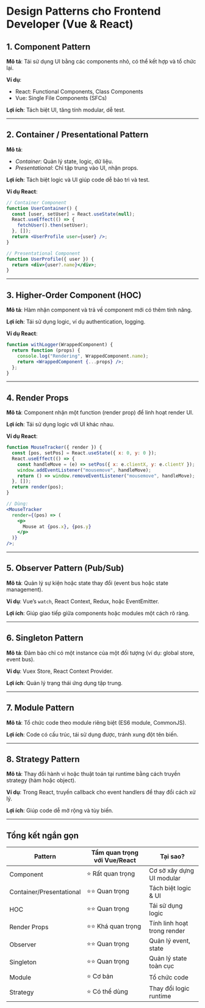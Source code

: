 # Design Patterns cho Frontend Developer (Vue & React)

## 1. Component Pattern

**Mô tả**: Tái sử dụng UI bằng các components nhỏ, có thể kết hợp và tổ chức lại.

**Ví dụ**:

- React: Functional Components, Class Components
- Vue: Single File Components (SFCs)

**Lợi ích**: Tách biệt UI, tăng tính modular, dễ test.

---

## 2. Container / Presentational Pattern

**Mô tả**:

- _Container_: Quản lý state, logic, dữ liệu.
- _Presentational_: Chỉ tập trung vào UI, nhận props.

**Lợi ích**: Tách biệt logic và UI giúp code dễ bảo trì và test.

**Ví dụ React**:

```jsx
// Container Component
function UserContainer() {
  const [user, setUser] = React.useState(null);
  React.useEffect(() => {
    fetchUser().then(setUser);
  }, []);
  return <UserProfile user={user} />;
}

// Presentational Component
function UserProfile({ user }) {
  return <div>{user?.name}</div>;
}
```

---

## 3. Higher-Order Component (HOC)

**Mô tả**: Hàm nhận component và trả về component mới có thêm tính năng.

**Lợi ích**: Tái sử dụng logic, ví dụ authentication, logging.

**Ví dụ React**:

```jsx
function withLogger(WrappedComponent) {
  return function (props) {
    console.log("Rendering", WrappedComponent.name);
    return <WrappedComponent {...props} />;
  };
}
```

---

## 4. Render Props

**Mô tả**: Component nhận một function (render prop) để linh hoạt render UI.

**Lợi ích**: Tái sử dụng logic với UI khác nhau.

**Ví dụ React**:

```jsx
function MouseTracker({ render }) {
  const [pos, setPos] = React.useState({ x: 0, y: 0 });
  React.useEffect(() => {
    const handleMove = (e) => setPos({ x: e.clientX, y: e.clientY });
    window.addEventListener("mousemove", handleMove);
    return () => window.removeEventListener("mousemove", handleMove);
  }, []);
  return render(pos);
}

// Dùng:
<MouseTracker
  render={(pos) => (
    <p>
      Mouse at {pos.x}, {pos.y}
    </p>
  )}
/>;
```

---

## 5. Observer Pattern (Pub/Sub)

**Mô tả**: Quản lý sự kiện hoặc state thay đổi (event bus hoặc state management).

**Ví dụ**: Vue’s `watch`, React Context, Redux, hoặc EventEmitter.

**Lợi ích**: Giúp giao tiếp giữa components hoặc modules một cách rõ ràng.

---

## 6. Singleton Pattern

**Mô tả**: Đảm bảo chỉ có một instance của một đối tượng (ví dụ: global store, event bus).

**Ví dụ**: Vuex Store, React Context Provider.

**Lợi ích**: Quản lý trạng thái ứng dụng tập trung.

---

## 7. Module Pattern

**Mô tả**: Tổ chức code theo module riêng biệt (ES6 module, CommonJS).

**Lợi ích**: Code có cấu trúc, tái sử dụng được, tránh xung đột tên biến.

---

## 8. Strategy Pattern

**Mô tả**: Thay đổi hành vi hoặc thuật toán tại runtime bằng cách truyền strategy (hàm hoặc object).

**Ví dụ**: Trong React, truyền callback cho event handlers để thay đổi cách xử lý.

**Lợi ích**: Giúp code dễ mở rộng và tùy biến.

---

## Tổng kết ngắn gọn

| Pattern                  | Tầm quan trọng với Vue/React | Tại sao?                    |
| ------------------------ | ---------------------------- | --------------------------- |
| Component                | ⭐ Rất quan trọng            | Cơ sở xây dựng UI modular   |
| Container/Presentational | ⭐⭐ Quan trọng              | Tách biệt logic & UI        |
| HOC                      | ⭐⭐ Quan trọng              | Tái sử dụng logic           |
| Render Props             | ⭐⭐ Khá quan trọng          | Tính linh hoạt trong render |
| Observer                 | ⭐⭐ Quan trọng              | Quản lý event, state        |
| Singleton                | ⭐⭐ Quan trọng              | Quản lý state toàn cục      |
| Module                   | ⭐ Cơ bản                    | Tổ chức code                |
| Strategy                 | ⭐ Có thể dùng               | Thay đổi logic runtime      |
